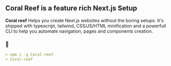 ## Coral Reef is a feature rich Next.js Setup

**Coral reef** Helps you create Next.js websites without the boring setups. It's shipped with typescript, tailwind, CSS/JS/HTML minification and a powerfull CLI to help you automate navigation, pages and components creation.

### :paperclip:

```markdown
> npm i -g Coral-reef
> Coral-reef
```
